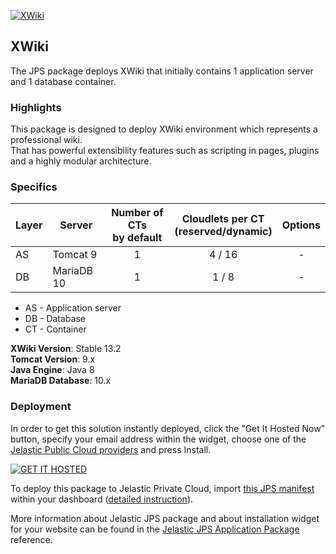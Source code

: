[![XWiki](../../raw/master/images/xwiki_logo.png)](../../../xwiki)
## XWiki

The JPS package deploys XWiki that initially contains 1 application server and 1 database container.

### Highlights
This package is designed to deploy XWiki environment which represents a professional wiki.<br />That has powerful extensibility features such as scripting in pages, plugins and a highly modular architecture.

### Specifics

Layer                |     Server    | Number of CTs <br/> by default | Cloudlets per CT <br/> (reserved/dynamic) | Options
-------------------- | --------------| :----------------------------: | :---------------------------------------: | :-----:
AS                   |   Tomcat 9    |       1                        |           4 / 16                          | -
DB                   |  MariaDB 10   |       1                        |           1 / 8                           | -

* AS - Application server 
* DB - Database 
* CT - Container

**XWiki Version**: Stable 13.2 <br/>
**Tomcat Version**: 9.x <br/>
**Java Engine**: Java 8 <br/>
**MariaDB Database**: 10.x

### Deployment

In order to get this solution instantly deployed, click the "Get It Hosted Now" button, specify your email address within the widget, choose one of the [Jelastic Public Cloud providers](https://jelastic.cloud) and press Install.

[![GET IT HOSTED](https://raw.githubusercontent.com/jelastic-jps/jpswiki/master/images/getithosted.png)](https://jelastic.com/install-application/?manifest=https%3A%2F%2Fgithub.com%2Fjelastic-jps%2Fxwiki%2Fraw%2Fmaster%2Fmanifest.jps)

To deploy this package to Jelastic Private Cloud, import [this JPS manifest](../../raw/master/manifest.jps) within your dashboard ([detailed instruction](https://docs.jelastic.com/environment-export-import#import)).

More information about Jelastic JPS package and about installation widget for your website can be found in the [Jelastic JPS Application Package](https://github.com/jelastic-jps/jpswiki/wiki/Jelastic-JPS-Application-Package) reference.
